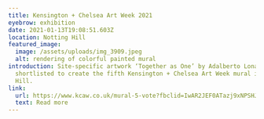 ```yaml
---
title: Kensington + Chelsea Art Week 2021
eyebrow: exhibition
date: 2021-01-13T19:08:51.603Z
location: Notting Hill
featured_image:
  image: /assets/uploads/img_3909.jpeg
  alt: rendering of colorful painted mural
introduction: Site-specific artwork ‘Together as One’ by Adalberto Lonardi
  shortlisted to create the fifth Kensington + Chelsea Art Week mural in Notting
  Hill.
link:
  url: https://www.kcaw.co.uk/mural-5-vote?fbclid=IwAR2JEF0ATazj9xNPSHJCXbrXCzg5jGB-e-k_Ts1UIi-xTrBYo9NW9aV5jHI
  text: Read more
---
```

